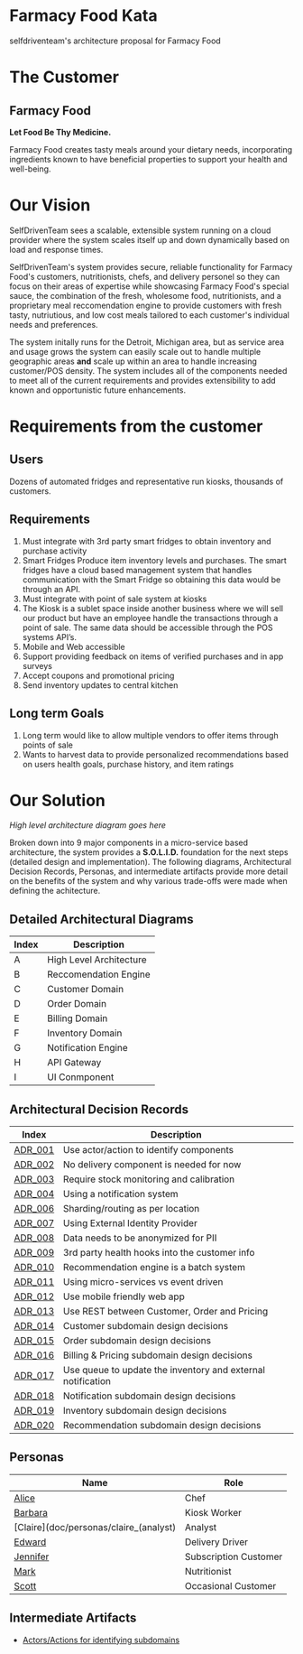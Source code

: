 # Farmacy Food Kata

selfdriventeam's architecture proposal for Farmacy Food

# The Customer
## Farmacy Food
**Let Food Be Thy Medicine.**

Farmacy Food creates tasty meals around your dietary needs, incorporating ingredients known to have beneficial properties to support your health and well-being.

# Our Vision

SelfDrivenTeam sees a scalable, extensible system running on a cloud provider where the system scales itself up and down dynamically based on load and response times.

SelfDrivenTeam's system provides secure, reliable functionality for Farmacy Food's customers, nutritionists, chefs, and delivery personel so they can focus on their areas of expertise while showcasing Farmacy Food's special sauce, the combination of the fresh, wholesome food, nutritionists, and a proprietary meal reccomendation engine to provide customers with fresh tasty, nutriutious, and low cost meals tailored to each customer's individual needs and preferences.

The system initally runs for the Detroit, Michigan area, but as service area and usage grows the system can easily scale out to handle multiple geographic areas **and** scale up within an area to handle increasing customer/POS density. The system includes all of the components needed to meet all of the current requirements and provides extensibility to add known and opportunistic future enhancements.

# Requirements from the customer
## Users
Dozens of automated fridges and representative run kiosks, thousands of customers.

## Requirements
1) Must integrate with 3rd party smart fridges to obtain inventory and purchase activity
1) Smart Fridges Produce item inventory levels and purchases. The smart fridges have a cloud based management system that handles communication with the Smart Fridge so obtaining this data would be through an API.
1) Must integrate with point of sale system at kiosks
1) The Kiosk is a sublet space inside another business where we will sell our product but have an employee handle the transactions through a point of sale. The same data should be accessible through the POS systems API’s.
1) Mobile and Web accessible
1) Support providing feedback on items of verified purchases and in app surveys
1) Accept coupons and promotional pricing
1) Send inventory updates to central kitchen

## Long term Goals
1) Long term would like to allow multiple vendors to offer items through points of sale
1) Wants to harvest data to provide personalized recommendations based on users health goals, purchase history, and item ratings

# Our Solution

*High level architecture diagram goes here*

Broken down into 9 major components in a micro-service based architecture, the system provides a **S.O.L.I.D.** foundation for the next steps (detailed design and implementation). The following diagrams, Architectural Decision Records, Personas, and intermediate artifacts provide more detail on the benefits of the system and why various trade-offs were made when defining the achitecture.

## Detailed Architectural Diagrams

| Index | Description |
|-------|-------------|
| A | High Level Architecture |
| B | Reccomendation Engine |
| C | Customer Domain |
| D | Order Domain |
| E | Billing Domain |
| F | Inventory Domain |
| G | Notification Engine |
| H | API Gateway |
| I | UI Conmponent |

## Architectural Decision Records

| Index | Description |
|-------|-------------|
| [ADR_001](doc/arc/adr_001.md) | Use actor/action to identify components |
| [ADR_002](doc/arc/adr_002.md) | No delivery component is needed for now |
| [ADR_003](doc/arc/adr_003.md) | Require stock monitoring and calibration |
| [ADR_004](doc/arc/adr_004.md) | Using a notification system |
| [ADR_006](doc/arc/adr_006.md) | Sharding/routing as per location |
| [ADR_007](doc/arc/adr_007.md) | Using External Identity Provider |
| [ADR_008](doc/arc/adr_008.md) | Data needs to be anonymized for PII |
| [ADR_009](doc/arc/adr_009.md) | 3rd party health hooks into the customer info |
| [ADR_010](doc/arc/adr_010.md) | Recommendation engine is a batch system |
| [ADR_011](doc/arc/adr_011.md) | Using micro-services vs event driven |
| [ADR_012](doc/arc/adr_012.md) | Use mobile friendly web app |
| [ADR_013](doc/arc/adr_013.md) | Use REST between Customer, Order and Pricing |
| [ADR_014](doc/arc/adr_014.md) | Customer subdomain design decisions|
| [ADR_015](doc/arc/adr_015.md) | Order subdomain design decisions|
| [ADR_016](doc/arc/adr_016.md) | Billing & Pricing subdomain design decisions|
| [ADR_017](doc/arc/adr_017.md) | Use queue to update the inventory and external notification|
| [ADR_018](doc/arc/adr_018.md) | Notification subdomain design decisions|
| [ADR_019](doc/arc/adr_019.md) | Inventory subdomain design decisions|
| [ADR_020](doc/arc/adr_020.md) | Recommendation subdomain design decisions|




## Personas

| Name | Role |
|------|------|
| [Alice](doc/personas/alice_(chef).md) | Chef |
| [Barbara](doc/personas/barbara_(kiosk_worker).md) | Kiosk Worker |
| [Claire](doc/personas/claire_(analyst) | Analyst |
| [Edward](doc/personas/edward_(delivery_driver).md) | Delivery Driver |
| [Jennifer](doc/personas/jennifer_(subscriber).md) | Subscription Customer |
| [Mark](doc/personas/mark_(nutritionist).md) | Nutritionist |
| [Scott](doc/personas/scott_(eater).md) | Occasional Customer |

## Intermediate Artifacts

* [Actors/Actions for identifying subdomains](doc/artifacts/actor_actions.md)
